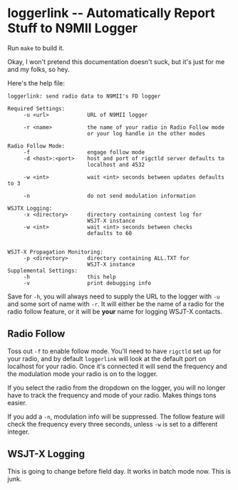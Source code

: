 # loggerlink -- Automatically Report Stuff to N9MII Logger

Run ``make`` to build it.

Okay, I won't pretend this documentation doesn't suck, but it's just for me and my folks, so hey.

Here's the help file:

```
loggerlink: send radio data to N9MII's FD logger

Required Settings:
     -u <url>            URL of N9MII logger

     -r <name>           the name of your radio in Radio Follow mode
                         or your log handle in the other modes

Radio Follow Mode:
     -f                  engage follow mode
     -d <host>:<port>    host and port of rigctld server defaults to
                         localhost and 4532

     -w <int>            wait <int> seconds between updates defaults to 3

     -n                  do not send modulation information

WSJTX Logging:
     -x <directory>      directory containing contest log for
                         WSJT-X instance
     -w <int>            wait <int> seconds between checks
                         defaults to 60


WSJT-X Propagation Monitoring:
     -p <directory>      directory containing ALL.TXT for
                         WSJT-X instance
Supplemental Settings:
     -h                  this help
     -v                  print debugging info
```

Save for ``-h``, you will always need to supply the URL to the logger with ``-u`` and some sort of name with ``-r``.   It will either be the name of a radio for the radio follow feature, or it will be **your** name for logging WSJT-X contacts.

## Radio Follow

Toss out ``-f`` to enable follow mode.  You'll need to have ``rigctld`` set up for your radio, and by default ``loggerlink`` will look at the default port on localhost for your radio.  Once it's connected it will send the frequency and the modulation mode your radio is on to the logger.

If you select the radio from the dropdown on the logger, you will no longer have to track the frequency and mode of your radio.   Makes things tons easier.

If you add a ``-n``, modulation info will be suppressed.  The follow feature will check the frequency every three seconds, unless ``-w`` is set to a different integer.

## WSJT-X Logging

This is going to change before field day.   It works in batch mode now.   This is junk.

